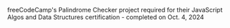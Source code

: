 freeCodeCamp's Palindrome Checker project required for their JavaScript Algos and Data Structures certification - completed on Oct. 4, 2024
